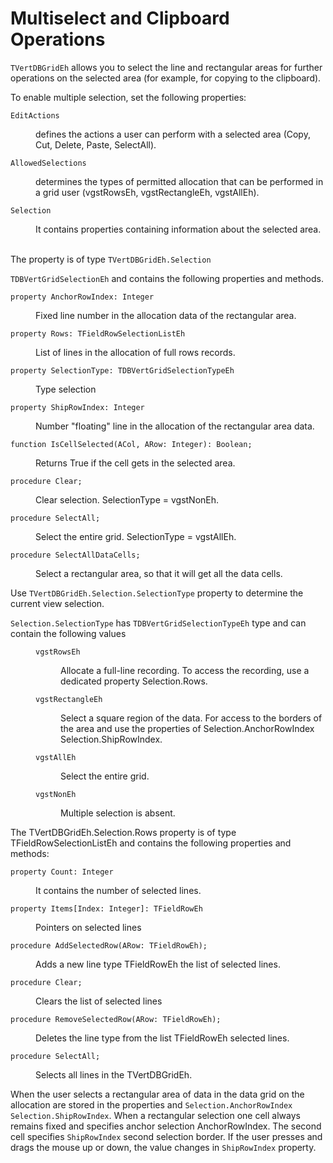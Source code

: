 # Multiselect and Clipboard Operations


`TVertDBGridEh` allows you to select the line and rectangular areas for further operations on the selected area (for example, for copying to the clipboard). 

To enable multiple selection, set the following properties:

`EditActions` 

<dd>defines the actions a user can perform with a selected area (Copy, Cut, Delete, Paste, SelectAll).</dd>

`AllowedSelections`
<dd>determines the types of permitted allocation that can be performed in a grid user (vgstRowsEh, vgstRectangleEh, vgstAllEh).</dd>

`Selection`
<dd>It contains properties containing information about the selected area. </dd>
<br>

The property is of type `TVertDBGridEh.Selection` 

`TDBVertGridSelectionEh` and contains the following properties and methods.

`property AnchorRowIndex: Integer`

<dd>Fixed line number in the allocation data of the rectangular area.</dd>

`property Rows: TFieldRowSelectionListEh`
<dd>List of lines in the allocation of full rows records.</dd>

`property SelectionType: TDBVertGridSelectionTypeEh`
<dd>Type selection </dd>

`property ShipRowIndex: Integer`
<dd>Number "floating" line in the allocation of the rectangular area data.</dd>

`function IsCellSelected(ACol, ARow: Integer): Boolean;`
<dd>Returns True if the cell gets in the selected area.</dd>

`procedure Clear;`
<dd>Clear selection. SelectionType = vgstNonEh.</dd>

`procedure SelectAll;`
<dd>Select the entire grid. SelectionType = vgstAllEh.</dd>

`procedure SelectAllDataCells;`
<dd>Select a rectangular area, so that it will get all the data cells.</dd>

Use `TVertDBGridEh.Selection.SelectionType` property to determine the current view selection.

`Selection.SelectionType` has `TDBVertGridSelectionTypeEh` type and can contain the following values 

<dl><dd>
    
  `vgstRowsEh`
      <dl>
          <dd>Allocate a full-line recording. To access the recording, use a dedicated property Selection.Rows.</dd>
      </dl>
    
  `vgstRectangleEh`  	
<dl>
    <dd>Select a square region of the data. For access to the borders of the area and use the properties of Selection.AnchorRowIndex Selection.ShipRowIndex.</dd>
</dl>
    
  `vgstAllEh`  		
  <dl>
      <dd>Select the entire grid.</dd>
  </dl>
    
  `vgstNonEh`  		
  <dl>
      <dd>Multiple selection is absent.</dd>
  </dl>
    
</dd>
</dl>

The TVertDBGridEh.Selection.Rows property is of type TFieldRowSelectionListEh and contains the following properties and methods:

`property Count: Integer `
<dd>It contains the number of selected lines.</dd>

`property Items[Index: Integer]: TFieldRowEh`
<dd>Pointers on selected lines</dd>

`procedure AddSelectedRow(ARow: TFieldRowEh);`
<dd>Adds a new line type TFieldRowEh the list of selected lines.</dd>

`procedure Clear;`
<dd>Clears the list of selected lines</dd>

`procedure RemoveSelectedRow(ARow: TFieldRowEh);`
<dd>Deletes the line type from the list TFieldRowEh selected lines.</dd>

`procedure SelectAll;`
<dd>Selects all lines in the TVertDBGridEh.</dd>

When the user selects a rectangular area of data in the data grid on the allocation are stored in the properties and `Selection.AnchorRowIndex` `Selection.ShipRowIndex`. When a rectangular selection one cell always remains fixed and specifies anchor selection AnchorRowIndex. The second cell specifies `ShipRowIndex` second selection border. If the user presses and drags the mouse up or down, the value changes in `ShipRowIndex` property.

